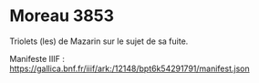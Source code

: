 # Moreau 3853

Triolets (les) de Mazarin sur le sujet de sa fuite.

Manifeste IIIF : https://gallica.bnf.fr/iiif/ark:/12148/bpt6k54291791/manifest.json